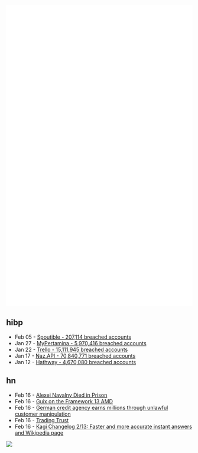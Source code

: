 ![Metrics](https://raw.githubusercontent.com/phixion/phixion/master/metrics.svg)

## hibp

<!--
for https://github.com/phixion/phixion/blob/main/.github/workflows/feeds.yml
-->
<!--START_SECTION:haveibeenpwnd-->
- Feb 05 - [Spoutible - 207,114 breached accounts](https://haveibeenpwned.com/PwnedWebsites#Spoutible)
- Jan 27 - [MyPertamina - 5,970,416 breached accounts](https://haveibeenpwned.com/PwnedWebsites#MyPertamina)
- Jan 22 - [Trello - 15,111,945 breached accounts](https://haveibeenpwned.com/PwnedWebsites#Trello)
- Jan 17 - [Naz.API - 70,840,771 breached accounts](https://haveibeenpwned.com/PwnedWebsites#NazApi)
- Jan 12 - [Hathway - 4,670,080 breached accounts](https://haveibeenpwned.com/PwnedWebsites#Hathway)
<!--END_SECTION:haveibeenpwnd-->

## hn

<!--
for https://github.com/phixion/phixion/blob/main/.github/workflows/feeds.yml
-->
<!--START_SECTION:hn-->
- Feb 16 - [Alexei Navalny Died in Prison](https://www.reuters.com/world/europe/jailed-russian-opposition-leader-navalny-dead-prison-service-2024-02-16/)
- Feb 16 - [Guix on the Framework 13 AMD](https://wingolog.org/archives/2024/02/16/guix-on-the-framework-13-amd)
- Feb 16 - [German credit agency earns millions through unlawful customer manipulation](https://noyb.eu/en/german-credit-agency-earns-millions-through-unlawful-customer-manipulation)
- Feb 16 - [Trading Trust](https://seths.blog/2024/02/trading-trust/)
- Feb 16 - [Kagi Changelog 2/13: Faster and more accurate instant answers and Wikipedia page](https://kagi.com/changelog#3179)
<!--END_SECTION:hn-->

<!--
for https://yhype.me
-->
![](https://hit.yhype.me/github/profile?user_id=13013670)
